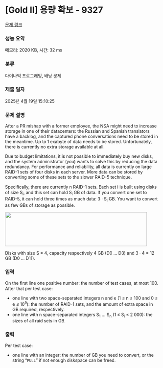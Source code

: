 # [Gold II] 용량 확보 - 9327 

[문제 링크](https://www.acmicpc.net/problem/9327) 

### 성능 요약

메모리: 2020 KB, 시간: 32 ms

### 분류

다이나믹 프로그래밍, 배낭 문제

### 제출 일자

2025년 4월 19일 15:10:25

### 문제 설명

<p>After a PR mishap with a former employee, the NSA might need to increase storage in one of their datacenters: the Russian and Spanish translators have a backlog, and the captured phone conversations need to be stored in the meantime. Up to 1 exabyte of data needs to be stored. Unfortunately, there is currently no extra storage available at all.</p>

<p>Due to budget limitations, it is not possible to immediately buy new disks, and the system administrator (you) wants to solve this by reducing the data redundancy. For performance and reliability, all data is currently on large RAID-1 sets of four disks in each server. More data can be stored by converting some of these sets to the slower RAID-5 technique.</p>

<p>Speciﬁcally, there are currently n RAID-1 sets. Each set i is built using disks of size S<sub>i</sub>, and this set can hold S<sub>i</sub> GB of data. If you convert one set to RAID-5, it can hold three times as much data: 3 · S<sub>i</sub> GB. You want to convert as few GBs of storage as possible.</p>

<p><img alt="" src="https://www.acmicpc.net/upload/images/raid.png" style="height:111px; width:463px"></p>

<p>Disks with size S = 4, capacity respectively 4 GB (D0 ... D3) and 3 · 4 = 12 GB (D0 ... D11).</p>

### 입력 

 <p>On the ﬁrst line one positive number: the number of test cases, at most 100. After that per test case:</p>

<ul>
	<li>one line with two space-separated integers n and e (1 ≤ n ≤ 100 and 0 ≤ e ≤ 10<sup>9</sup>): the number of RAID-1 sets, and the amount of extra space in GB required, respectively.</li>
	<li>one line with n space-separated integers S<sub>1</sub> ... S<sub>n</sub> (1 ≤ S<sub>i</sub> ≤ 2 000): the sizes of all raid sets in GB.</li>
</ul>

### 출력 

 <p>Per test case:</p>

<ul>
	<li>one line with an integer: the number of GB you need to convert, or the string “<code>FULL</code>” if not enough diskspace can be freed.</li>
</ul>

